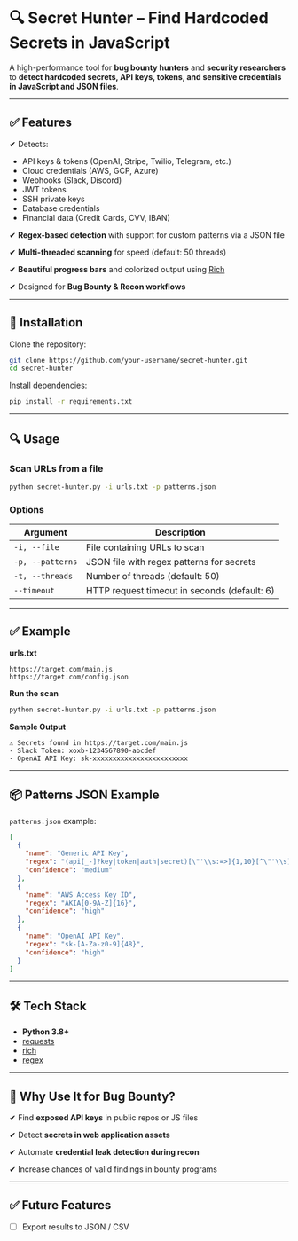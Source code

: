 # 🔍 Secret Hunter – Find Hardcoded Secrets in JavaScript

A high-performance tool for **bug bounty hunters** and **security researchers** to **detect hardcoded secrets, API keys, tokens, and sensitive credentials in JavaScript and JSON files**.

---

## ✅ Features

✔ Detects:

* API keys & tokens (OpenAI, Stripe, Twilio, Telegram, etc.)
* Cloud credentials (AWS, GCP, Azure)
* Webhooks (Slack, Discord)
* JWT tokens
* SSH private keys
* Database credentials
* Financial data (Credit Cards, CVV, IBAN)

✔ **Regex-based detection** with support for custom patterns via a JSON file

✔ **Multi-threaded scanning** for speed (default: 50 threads)

✔ **Beautiful progress bars** and colorized output using [Rich](https://github.com/Textualize/rich)

✔ Designed for **Bug Bounty & Recon workflows**


---

## 🚀 Installation

Clone the repository:

```bash
git clone https://github.com/your-username/secret-hunter.git
cd secret-hunter
```

Install dependencies:

```bash
pip install -r requirements.txt
```

---

## 🔍 Usage

### **Scan URLs from a file**

```bash
python secret-hunter.py -i urls.txt -p patterns.json
```

### **Options**

| Argument         | Description                                  |
| ---------------- | -------------------------------------------- |
| `-i, --file`     | File containing URLs to scan                 |
| `-p, --patterns` | JSON file with regex patterns for secrets    |
| `-t, --threads`  | Number of threads (default: 50)              |
| `--timeout`      | HTTP request timeout in seconds (default: 6) |

---

## ✅ Example

**urls.txt**

```
https://target.com/main.js
https://target.com/config.json
```

**Run the scan**

```bash
python secret-hunter.py -i urls.txt -p patterns.json
```

**Sample Output**

```
⚠️ Secrets found in https://target.com/main.js
- Slack Token: xoxb-1234567890-abcdef
- OpenAI API Key: sk-xxxxxxxxxxxxxxxxxxxxxxxx
```

---

## 📦 Patterns JSON Example

`patterns.json` example:

```json
[
  {
    "name": "Generic API Key",
    "regex": "(api[_-]?key|token|auth|secret)[\"'\\s:=>]{1,10}[^\"'\\s]+",
    "confidence": "medium"
  },
  {
    "name": "AWS Access Key ID",
    "regex": "AKIA[0-9A-Z]{16}",
    "confidence": "high"
  },
  {
    "name": "OpenAI API Key",
    "regex": "sk-[A-Za-z0-9]{48}",
    "confidence": "high"
  }
]
```

---

## 🛠 Tech Stack

* **Python 3.8+**
* [requests](https://docs.python-requests.org/)
* [rich](https://github.com/Textualize/rich)
* [regex](https://pypi.org/project/regex/)

---

## 🔐 Why Use It for Bug Bounty?

✔ Find **exposed API keys** in public repos or JS files

✔ Detect **secrets in web application assets**

✔ Automate **credential leak detection during recon**

✔ Increase chances of valid findings in bounty programs

---

## ✅ Future Features

* [ ] Export results to JSON / CSV

